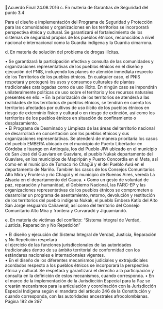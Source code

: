 Acuerdo Final 
24.08.2016 
c. En materia de Garantías de Seguridad del punto 3.4 
 
Para  el  diseño  e  implementación  del  Programa  de  Seguridad  y  Protección  para  las  comunidades  y 
organizaciones  en  los  territorios  se  incorporará  perspectiva  étnica  y  cultural.  Se  garantizará  el 
fortalecimiento de los sistemas de seguridad propios de los pueblos étnicos, reconocidos a nivel nacional 
e internacional como la Guardia indígena y la Guardia cimarrona. 
 
d. En materia de solución del problema de drogas ilícitas. 
 
• Se  garantizará  la  participación  efectiva  y  consulta  de  las  comunidades  y  organizaciones 
representativas de los pueblos étnicos en el  diseño y  ejecución del PNIS, incluyendo los planes de 
atención  inmediata    respecto  de  los  Territorios  de  los  pueblos  étnicos.  En  cualquier  caso,  el  PNIS 
respetará y protegerá los usos y consumos culturales de plantas tradicionales catalogadas como de 
uso  ilícito.  En  ningún  caso  se  impondrán  unilateralmente  políticas  de  uso  sobre  el  territorio  y  los 
recursos naturales presentes en ello. 
• En la priorización de los territorios se atenderá a las realidades de los territorios de pueblos étnicos, 
se  tendrán  en  cuenta  los  territorios  afectados  por  cultivos  de  uso  ilícito  de  los  pueblos  étnicos  en 
riesgo de exterminio físico y cultural o en riesgo de extinción, así como los territorios de los pueblos 
étnicos en situación de confinamiento o desplazamiento.  
• El  Programa  de  Desminado  y  Limpieza  de  las  áreas  del  territorio  nacional  se  desarrollará  en 
concertación con los pueblos étnicos y sus organizaciones representativas. Se atenderá de manera 
prioritaria  los casos del pueblo EMBERA ubicado en el municipio de Puerto Libertador en Córdoba e 
Ituango  en  Antioquia,  los  del  Pueblo  JIW  ubicado  en  el  municipio  de  San  José  del  Guaviare  en 
Guaviare,  el  pueblo  Nukak  departamento  del  Guaviare,  en  los  municipios  de  Mapiripán  y  Puerto 
Concordia  en  el  Meta,  así  como  en  el  municipio  de  Tumaco  río  Chagüí  y  el  del  Pueblo  Awá  en  el 
departamento de Nariño. También los casos de los Consejos Comunitarios Alto Mira y Frontera y río 
Chagüí y el municipio de Buenos Aires, vereda La Alsacia en el departamento del Cauca. 
• Como un gesto de voluntad de paz, reparación y humanidad, el Gobierno Nacional, las FARC-EP y las 
organizaciones representativas de los pueblos étnicos se comprometen a desarrollar un programa de 
asentamiento,  retorno,    devolución  y  restitución  de  los  territorios  del  pueblo  indígena  Nukak,  el 
pueblo  Embera  Katío  del  Alto  San  Jorge  resguardo  Cañaveral,    así  como  del  territorio  del  Consejo 
Comunitario Alto Mira y frontera y  Curvaradó y Jiguamiandó. 
 
e. En  materia  de  víctimas  del  conflicto:  “Sistema  Integral  de  Verdad,  Justicia,  Reparación  y  No 
Repetición”   
 
• El diseño y ejecución del Sistema Integral de Verdad, Justicia, Reparación y No Repetición  respetará  
el  ejercicio  de  las  funciones  jurisdiccionales  de  las  autoridades  tradicionales  dentro  de  su  ámbito 
territorial de conformidad con los estándares nacionales e internacionales vigentes.  
•  En  el  diseño  de  los  diferentes  mecanismos  judiciales  y  extrajudiciales  acordados  respecto  a  los 
pueblos étnicos se incorporará la perspectiva étnica y cultural. Se respetará y garantizará el derecho 
a la participación y consulta en la definición de estos mecanismos, cuando corresponda. 
• En el marco de  la implementación de la Jurisdicción Especial para la Paz se crearán mecanismos para 
la articulación y coordinación con la Jurisdicción Especial Indígena según el mandato del artículo 246 
de la Constitución y cuando corresponda, con las autoridades ancestrales afrocolombianas.   
Página 182 de 297 
 

